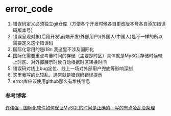 # error_code

1. 错误码定义必须独立git仓库（方便各个开发时候各自更改版本号各自添加错误码版本号）
2. 错误呈现对象(后段开发\前端开发\外部用户)(外国人\中国人)是不一样的所以需要定义这个错误码
3. 国际化常用的是i18n 我这里不涉及国际化
4. 国际化需要重点考量时间的存储（主要是时区）具体就是MySQL存储时候带上时区、对外部展示时候自动根据时区转换时间
5. 错误码对线上bug定位、线上一场对外部用户兜底等影响深刻
6. 这里我写的比较乱，通常就是错误码错误提示
7. error库应该使用github那么有堆栈信息

### 参考博客

[许伟强 - 国际化软件如何保证MySQL的时间是正确的 - 写的有点凌乱没条理](https://www.cnblogs.com/xuweiqiang/p/16138234.html)
